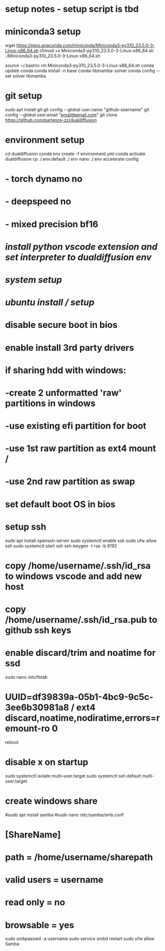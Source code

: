 # setup notes - setup script is tbd

# miniconda3 setup
wget https://repo.anaconda.com/miniconda/Miniconda3-py310_23.5.0-3-Linux-x86_64.sh
chmod +x Miniconda3-py310_23.5.0-3-Linux-x86_64.sh
./Miniconda3-py310_23.5.0-3-Linux-x86_64.sh

source ~/.bashrc
rm Miniconda3-py310_23.5.0-3-Linux-x86_64.sh
conda update conda
conda install -n base conda-libmamba-solver
conda config --set solver libmamba

# git setup
sudo apt install git
git config --global user.name "github-username"
git config --global user.email "email@email.com"
git clone https://github.com/parlance-zz/dualdiffusion

# environment setup
cd dualdiffusion
conda env create -f environment.yml
conda activate dualdiffusion
cp ./.env.default ./.env
nano ./.env
accelerate config
# - torch dynamo no
# - deepspeed no
# - mixed precision bf16
# *install python vscode extension and set interpreter to dualdiffusion env*



# ***system setup***

# *ubuntu install / setup*
# disable secure boot in bios
# enable install 3rd party drivers
# if sharing hdd with windows:
#  -create 2 unformatted 'raw' partitions in windows
#  -use existing efi partition for boot
#  -use 1st raw partition as ext4 mount /
#  -use 2nd raw partition as swap
# set default boot OS in bios

# setup ssh
sudo apt install openssh-server
sudo systemctl enable ssh
sudo ufw allow ssh
sudo systemctl start ssh
ssh-keygen -t rsa -b 8192
# copy /home/username/.ssh/id_rsa to windows vscode and add new host
# copy /home/username/.ssh/id_rsa.pub to github ssh keys

# enable discard/trim and noatime for ssd
sudo nano /etc/fstab
# UUID=df39839a-05b1-4bc9-9c5c-3ee6b30981a8 /               ext4    discard,noatime,nodiratime,errors=remount-ro 0
reboot

# disable x on startup
sudo systemctl isolate multi-user.target
sudo systemctl set-default multi-user.target

# create windows share
#sudo apt install samba
#sudo nano /etc/samba/smb.conf
# [ShareName]
# path = /home/username/sharepath
# valid users = username
# read only = no
# browsable = yes
sudo smbpasswd -a username
sudo service smbd restart
sudo ufw allow Samba